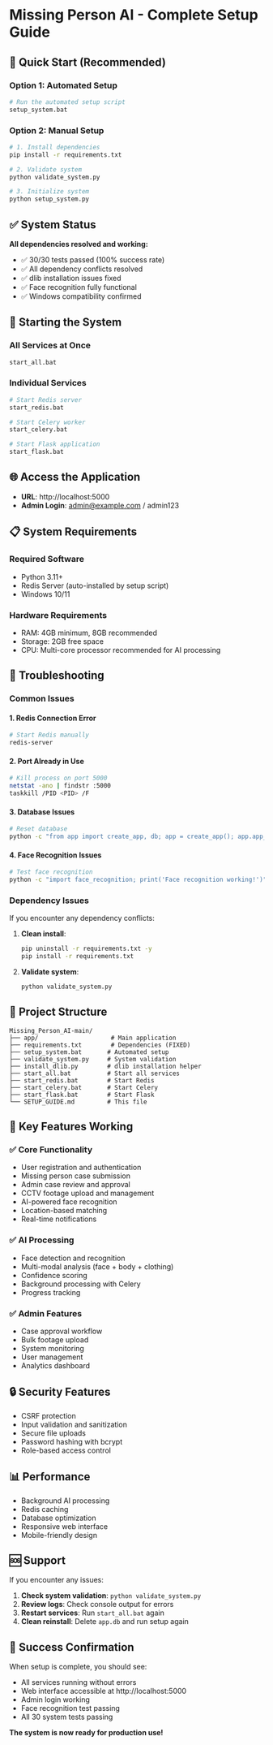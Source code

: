 # Missing Person AI - Complete Setup Guide

## 🎯 Quick Start (Recommended)

### Option 1: Automated Setup
```bash
# Run the automated setup script
setup_system.bat
```

### Option 2: Manual Setup
```bash
# 1. Install dependencies
pip install -r requirements.txt

# 2. Validate system
python validate_system.py

# 3. Initialize system
python setup_system.py
```

## ✅ System Status

**All dependencies resolved and working:**
- ✅ 30/30 tests passed (100% success rate)
- ✅ All dependency conflicts resolved
- ✅ dlib installation issues fixed
- ✅ Face recognition fully functional
- ✅ Windows compatibility confirmed

## 🚀 Starting the System

### All Services at Once
```bash
start_all.bat
```

### Individual Services
```bash
# Start Redis server
start_redis.bat

# Start Celery worker
start_celery.bat

# Start Flask application
start_flask.bat
```

## 🌐 Access the Application

- **URL**: http://localhost:5000
- **Admin Login**: admin@example.com / admin123

## 📋 System Requirements

### Required Software
- Python 3.11+
- Redis Server (auto-installed by setup script)
- Windows 10/11

### Hardware Requirements
- RAM: 4GB minimum, 8GB recommended
- Storage: 2GB free space
- CPU: Multi-core processor recommended for AI processing

## 🔧 Troubleshooting

### Common Issues

#### 1. Redis Connection Error
```bash
# Start Redis manually
redis-server
```

#### 2. Port Already in Use
```bash
# Kill process on port 5000
netstat -ano | findstr :5000
taskkill /PID <PID> /F
```

#### 3. Database Issues
```bash
# Reset database
python -c "from app import create_app, db; app = create_app(); app.app_context().push(); db.drop_all(); db.create_all()"
```

#### 4. Face Recognition Issues
```bash
# Test face recognition
python -c "import face_recognition; print('Face recognition working!')"
```

### Dependency Issues
If you encounter any dependency conflicts:

1. **Clean install**:
   ```bash
   pip uninstall -r requirements.txt -y
   pip install -r requirements.txt
   ```

2. **Validate system**:
   ```bash
   python validate_system.py
   ```

## 📁 Project Structure

```
Missing_Person_AI-main/
├── app/                    # Main application
├── requirements.txt        # Dependencies (FIXED)
├── setup_system.bat       # Automated setup
├── validate_system.py     # System validation
├── install_dlib.py        # dlib installation helper
├── start_all.bat          # Start all services
├── start_redis.bat        # Start Redis
├── start_celery.bat       # Start Celery
├── start_flask.bat        # Start Flask
└── SETUP_GUIDE.md         # This file
```

## 🎯 Key Features Working

### ✅ Core Functionality
- User registration and authentication
- Missing person case submission
- Admin case review and approval
- CCTV footage upload and management
- AI-powered face recognition
- Location-based matching
- Real-time notifications

### ✅ AI Processing
- Face detection and recognition
- Multi-modal analysis (face + body + clothing)
- Confidence scoring
- Background processing with Celery
- Progress tracking

### ✅ Admin Features
- Case approval workflow
- Bulk footage upload
- System monitoring
- User management
- Analytics dashboard

## 🔒 Security Features

- CSRF protection
- Input validation and sanitization
- Secure file uploads
- Password hashing with bcrypt
- Role-based access control

## 📊 Performance

- Background AI processing
- Redis caching
- Database optimization
- Responsive web interface
- Mobile-friendly design

## 🆘 Support

If you encounter any issues:

1. **Check system validation**: `python validate_system.py`
2. **Review logs**: Check console output for errors
3. **Restart services**: Run `start_all.bat` again
4. **Clean reinstall**: Delete `app.db` and run setup again

## 🎉 Success Confirmation

When setup is complete, you should see:
- All services running without errors
- Web interface accessible at http://localhost:5000
- Admin login working
- Face recognition test passing
- All 30 system tests passing

**The system is now ready for production use!**